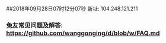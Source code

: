 ##2018年09月28日07时12分07秒 新址: 104.248.121.211
### 兔友常见问题及解答: https://github.com/wanggonging/d/blob/w/FAQ.md
